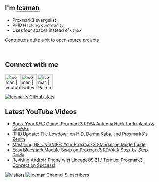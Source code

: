 ## I'm [Iceman][website]

- Proxmark3 evangelist
- RFID Hacking community
- Uses four spaces instead of `<tab>`

Contributes quite a bit to open source projects

<br />

## Connect with me

[<img align="left" alt="iceman | youtube" height="50px" src="https://upload.wikimedia.org/wikipedia/commons/0/09/YouTube_full-color_icon_%282017%29.svg" />][youtube]
[<img align="left" alt="iceman | twitter" height="50px" src="https://upload.wikimedia.org/wikipedia/commons/thumb/6/6b/Twitter_Logo_Blue.png/640px-Twitter_Logo_Blue.png" />][twitter]
[<img align="left" alt="iceman | Patreon" height="50px" src="https://upload.wikimedia.org/wikipedia/commons/5/5a/Patreon_logomark.svg" />][patreon]

<br /><br /><br />

[![Iceman's GitHub stats](https://github-readme-stats.vercel.app/api?username=iceman1001&show_icons=true&theme=calm)](https://github.com/anuraghazra/github-readme-stats)


## Latest YouTube Videos
<!-- YOUTUBE:START -->
- [Boost Your RFID Game: Proxmark3 RDV4 Antenna Hack for Implants &amp; Keyfobs](https://www.youtube.com/watch?v=332tjzzKKnM)
- [RFID Update: The Lowdown on HID, Dorma Kaba, and Proxmark3&#39;s Zenith](https://www.youtube.com/watch?v=cOVfF-w_ovc)
- [Mastering HF_UNISNIFF: Your Proxmark3 Standalone Mode Guide](https://www.youtube.com/watch?v=e8FTLiXqbPo)
- [Easy Blueshark Module Swap on Proxmark3 RDV4: A Step-by-Step Guide](https://www.youtube.com/watch?v=ofEUMZ0fa1c)
- [Reviving Android Phone with LineageOS 21 / Termux:  Proxmark3 Connection Success!](https://www.youtube.com/watch?v=PqnO2S98qDA)
<!-- YOUTUBE:END -->

[website]: http://www.icedev.se
[twitter]: https://twitter.com/herrmann1001
[youtube]: https://www.youtube.com/c/ChrisHerrmann1001
[patreon]: https://www.patreon.com/iceman1001


![visitors](https://visitor-badge.laobi.icu/badge?page_id=iceman1001.iceman1001)
[![Iceman Channel Subscribers](https://img.shields.io/youtube/channel/subscribers/UCwukH1pDTWsv2DuT18dE1RA)](https://www.youtube.com/@iceman1001/)
